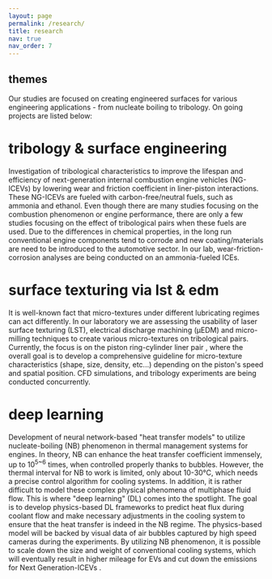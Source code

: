 ```yaml
---
layout: page
permalink: /research/
title: research
nav: true
nav_order: 7
---
```


## themes

Our studies are focused on creating engineered surfaces for various engineering applications - from nucleate boiling to tribology.
On going projects are listed below: 

# tribology & surface engineering

Investigation of tribological characteristics to improve the lifespan and efficiency of next-generation internal combustion engine vehicles (NG-ICEVs) by lowering wear and friction coefficient in liner-piston interactions. These NG-ICEVs are fueled with carbon-free/neutral fuels, such as ammonia and ethanol. Even though there are many studies focusing on the combustion phenomenon or engine performance, there are only a few studies focusing on the effect of tribological pairs when these fuels are used. Due to the differences in chemical properties, in the long run conventional engine components tend to corrode and new coating/materials are need to be introduced to the automotive sector. In our lab, wear-friction-corrosion analyses are being conducted on an ammonia-fueled ICEs.    

# surface texturing via lst & edm

It is well-known fact that micro-textures under different lubricating regimes can act differently. In our laboratory we are assessing the usability of laser surface texturing (LST), electrical discharge machining (μEDM) and micro-milling techniques to create various micro-textures on tribological pairs. Currently, the focus is on the piston ring-cylinder liner pair , where the overall goal is to develop a comprehensive guideline for micro-texture characteristics (shape, size, density, etc...) depending on the piston's speed and spatial position. CFD simulations, and tribology experiments are being conducted concurrently. 

# deep learning

Development of neural network-based "heat transfer models" to utilize nucleate-boiling (NB) phenomenon in thermal management systems for engines. In theory, NB can enhance the heat transfer coefficient immensely, up to 10<sup>5~6</sup> times, when controlled properly thanks to bubbles. However, the thermal interval for NB to work is limited, only about 10-30°C, which needs a precise control algorithm for cooling systems. In addition, it is rather difficult to model these complex physical phenomena of multiphase fluid flow. This is where "deep learning" (DL) comes into the spotlight. The goal is to develop physics-based DL frameworks to predict heat flux during coolant flow and make necessary adjustments in the cooling system to ensure that the heat transfer is indeed in the NB regime. The physics-based model will be backed by visual data of air bubbles captured by high speed cameras during the experiments. By utilizing NB phenomenon, it is possible to scale down the size and weight of conventional cooling systems, which will eventually result in higher mileage for EVs and cut down the emissions for Next Generation-ICEVs .
